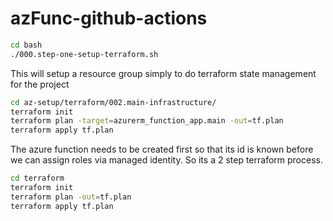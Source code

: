 # azFunc-github-actions

```bash
cd bash
./000.step-one-setup-terraform.sh
```
This will setup a resource group simply to do terraform state management for the project


```bash
cd az-setup/terraform/002.main-infrastructure/
terraform init
terraform plan -target=azurerm_function_app.main -out=tf.plan
terraform apply tf.plan 
```
The azure function needs to be created first so that its id is known before we can assign roles via managed identity.
So its a 2 step terraform process.

```bash
cd terraform
terraform init
terraform plan -out=tf.plan    
terraform apply tf.plan 
```

